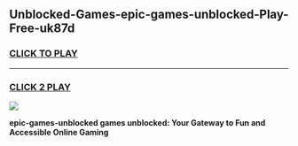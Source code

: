 
## Unblocked-Games-epic-games-unblocked-Play-Free-uk87d
<h3>
<a href="https://premium76.site?title=epic-games-unblocked&ref=17A">CLICK TO PLAY</a></h3>
<hr>

<h3>
<a href="https://premium76.site?title=epic-games-unblocked&ref=17A">CLICK 2 PLAY</a>
  
</h3>

<a href="https://premium76.site?title=epic-games-unblocked&ref=17A"><img src="https://clearcache.store/games.png"></a>


**epic-games-unblocked games unblocked: Your Gateway to Fun and Accessible Online Gaming**
